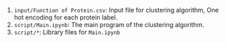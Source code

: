1. `input/Function of Protein.csv`: Input file for clustering algorithm, One hot encoding for each protein label.
2. `script/Main.ipynb`: The main program of the clustering algorithm.
3. `script/*`: Library files for `Main.ipynb`


